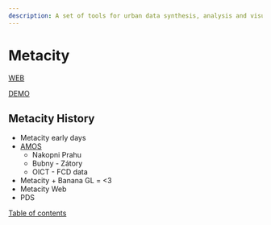 ```yaml
---
description: A set of tools for urban data synthesis, analysis and visualization.
---
```


# Metacity
[WEB](https://metacity.cc)

[DEMO](https://demo.metacity.cc/)


## Metacity History
* Metacity early days
* [AMOS](amos/README.md)
    * Nakopni Prahu
    * Bubny - Zátory
    * OICT - FCD data
* Metacity + Banana GL = <3
* Metacity Web
* PDS 

[Table of contents](SUMMARY.md)
